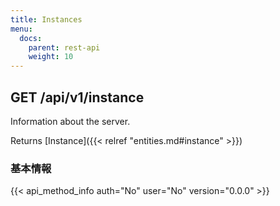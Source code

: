 ```yaml
---
title: Instances
menu:
  docs:
    parent: rest-api
    weight: 10
---
```


## GET /api/v1/instance

Information about the server.

Returns [Instance]({{< relref "entities.md#instance" >}})

### 基本情報

{{< api_method_info auth="No" user="No" version="0.0.0" >}}
